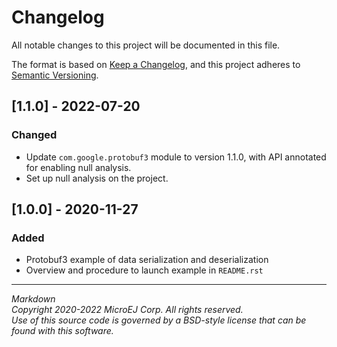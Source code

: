 # Changelog

All notable changes to this project will be documented in this file.

The format is based on [Keep a Changelog](https://keepachangelog.com/en/1.0.0/),
and this project adheres to [Semantic Versioning](https://semver.org/spec/v2.0.0.html).

## [1.1.0] - 2022-07-20

### Changed

- Update `com.google.protobuf3` module to version 1.1.0, with API annotated for enabling null analysis.
- Set up null analysis on the project.

## [1.0.0] - 2020-11-27

### Added

- Protobuf3 example of data serialization and deserialization
- Overview and procedure to launch example in `README.rst`

---  
_Markdown_  
_Copyright 2020-2022 MicroEJ Corp. All rights reserved._  
_Use of this source code is governed by a BSD-style license that can be found with this software._  
